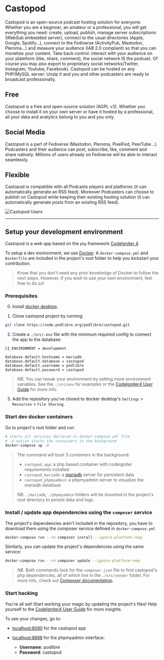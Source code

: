# Castopod

Castopod is an open-source podcast hosting solution for everyone. Whether you are a beginner, an amateur or a professional, you will get everything you need: create, upload, publish, manage server subscriptions (WebSub embedded server), connect to the usual directories (Apple, Google, Spotify…), connect to the Fediverse (ActivityPub, Mastodon, Pleroma…) and measure your audience (IAB 2.0 compliant) so that you can monetize your content. Take back control: interact with your audience on your plateform (like, share, comment), the social network IS the podcast. Of course you may also export to proprietary social networks(Twitter, Instagram, Youtube, Facebook). Castopod can be hosted on any PHP/MySQL server: Unzip it and you and other podcasters are ready to broadcast professionally.

## Free

Castopod is a free and open-source solution (AGPL v3). Whether you choose to install it on your own server or have it hosted by a professional, all your data and analytics belong to you and you only.

## Social Media

Castopod is a part of Fediverse (Mastodon, Pleroma, PixelFed, PeerTube…). Podcasters and their audience can post, subscribe, like, comment and share natively. Millions of users already on Fediverse will be able to interact seamlessly.

## Flexible

Castopod is compatible with all Podcasts players and platforms (it can automatically generate an RSS feed).
Moreover Podcasters can choose to publish on Castopod while keeping their existing hosting solution (it can automatically generate posts from an existing RSS feed).

![Castopod Users](https://podlibre.org/img/Business-31.svg)

---

## Setup your development environment

Castopod is a web app based on the `php` framework [CodeIgniter 4](https://codeigniter.com).

To setup a dev environment, we use [Docker](https://www.docker.com/). A `docker-compose.yml` and `Dockerfile` are included in the project's root folder to help you kickstart your contribution.

> Know that you don't need any prior knowledge of Docker to follow the next steps. However, if you wish to use your own environment, feel free to do so!

### Prerequisites

0. Install [docker desktop](https://www.docker.com/products/docker-desktop).

1. Clone castopod project by running:

```bash
git clone https://code.podlibre.org/podlibre/castopod.git
```

2. Create a `./src/.env` file with the minimum required config to connect the app to the database:

```env
CI_ENVIRONMENT = development

database.default.hostname = mariadb
database.default.database = castopod
database.default.username = podlibre
database.default.password = castopod
```

> _NB._ You can tweak your environment by setting more environment variables. See the `./src/env` for examples or the [CodeIgniter4 User Guide](https://codeigniter.com/user_guide/index.html) for more info.

3. Add the repository you've cloned to docker desktop's `Settings` > `Resources` > `File Sharing`.

### Start dev docker containers

Go to project's root folder and run:

```bash
# starts all services declared in docker-compose.yml file
# -d option starts the containers in the background
docker-compose up -d
```

> The command will boot 3 containers in the background:
>
> - `castopod_app`: a php based container with codeigniter requirements installed
> - `castopod_mariadb`: a [mariadb](https://mariadb.org/) server for persistent data
> - `castopod_phpmyadmin`: a phpmyadmin server to visualize the mariadb database
>
> _NB._ `./mariadb`, `./phpmyadmin` folders will be mounted in the project's root directory to persist data and logs.

### Install / update app dependencies using the `composer` service

The project's dependencies aren't included in the repository, you have to download them using the composer service defined in `docker-compose.yml`

```bash
docker-compose run --rm composer install --ignore-platform-reqs
```

Similarly, you can update the project's dependencies using the same service:

```bash
docker-compose run --rm composer update --ignore-platform-reqs
```

> _NB._ Both commands look for the `composer.json` file to find castopod's php dependencies, all of which live in the `./src/vendor` folder. For more info, check out [Composer documentation](https://getcomposer.org/doc/).

### Start hacking

You're all set! Start working your magic by updating the project's files! Help yourself to the [CodeIgniter4 User Guide](https://codeigniter.com/user_guide/index.html) for more insights.

To see your changes, go to:

- [localhost:8080](http://localhost:8080/) for the castopod app
- [localhost:8888](http://localhost:8888/) for the phpmyadmin interface:

  - **Username**: podlibre
  - **Password**: castopod
